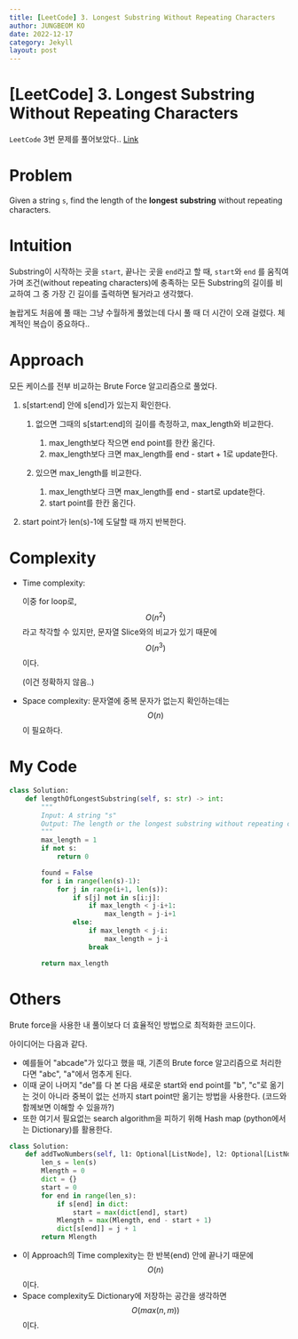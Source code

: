 ```yaml
---
title: [LeetCode] 3. Longest Substring Without Repeating Characters
author: JUNGBEOM KO
date: 2022-12-17
category: Jekyll
layout: post
---
```


# [LeetCode] 3. Longest Substring Without Repeating Characters

`LeetCode` 3번 문제를 풀어보았다.. [Link](https://leetcode.com/problems/longest-substring-without-repeating-characters/description/)



# Problem

Given a string `s`, find the length of the **longest** **substring** without repeating characters.

# Intuition

Substring이 시작하는 곳을 `start`, 끝나는 곳을 `end`라고 할 때, `start`와 `end` 를 움직여가며 조건(without repeating characters)에 충족하는 모든 Substring의 길이를 비교하여 그 중 가장 긴 길이를 출력하면 될거라고 생각했다.

놀랍게도 처음에 풀 때는 그냥 수월하게 풀었는데 다시 풀 때 더 시간이 오래 걸렸다. 체계적인 복습이 중요하다..



# Approach

모든 케이스를 전부 비교하는 Brute Force 알고리즘으로 풀었다. 

1. s[start:end] 안에 s[end]가 있는지 확인한다.
   1. 없으면 그때의 s[start:end]의 길이를 측정하고, max_length와 비교한다.
      1. max_length보다 작으면 end point를 한칸 옮긴다.
      2. max_length보다 크면 max_length를 end - start + 1로 update한다.

   2. 있으면 max_length를 비교한다.
      1. max_length보다 크면 max_length를 end - start로 update한다.
      2. start point를 한칸 옮긴다.

2. start point가 len(s)-1에 도달할 때 까지 반복한다.



# Complexity
- Time complexity:

  이중 for loop로, $$O(n^2)$$라고 착각할 수 있지만, 문자열 Slice와의 비교가 있기 때문에 $$O(n^3)$$이다.

  (이건 정확하지 않음..)

- Space complexity:
  문자열에 중복 문자가 없는지 확인하는데는 $$O(n)$$이 필요하다.

  

# My Code

```python
class Solution:
    def lengthOfLongestSubstring(self, s: str) -> int:
        """
        Input: A string "s"
        Output: The length or the longest substring without repeating characters.
        """
        max_length = 1
        if not s:
            return 0

        found = False
        for i in range(len(s)-1):
            for j in range(i+1, len(s)):
                if s[j] not in s[i:j]:
                    if max_length < j-i+1:
                        max_length = j-i+1
                else:
                    if max_length < j-i:
                        max_length = j-i
                    break

        return max_length
```



# Others

Brute force을 사용한 내 풀이보다 더 효율적인 방법으로 최적화한 코드이다.

아이디어는 다음과 같다.

- 예를들어 "abcade"가 있다고 했을 때, 기존의 Brute force 알고리즘으로 처리한다면 "abc", "a"에서 멈추게 된다.
- 이때 굳이 나머지 "de"를 다 본 다음 새로운 start와 end point를 "b", "c"로 옮기는 것이 아니라 중복이 없는 선까지 start point만 옮기는 방법을 사용한다. (코드와 함께보면 이해할 수 있을까?)
- 또한 여기서 필요없는 search algorithm을 피하기 위해 Hash map (python에서는 Dictionary)를 활용한다.

```python
class Solution:
    def addTwoNumbers(self, l1: Optional[ListNode], l2: Optional[ListNode]) -> Optional[ListNode]:
        len_s = len(s)
        Mlength = 0
        dict = {}
        start = 0
        for end in range(len_s):
            if s[end] in dict:
                start = max(dict[end], start)
            Mlength = max(Mlength, end - start + 1)
            dict[s[end]] = j + 1
        return Mlength
```

- 이 Approach의 Time complexity는 한 반복(end) 안에 끝나기 때문에 $$O(n)$$이다.
- Space complexity도 Dictionary에 저장하는 공간을 생각하면 $$O(max(n, m))$$이다.
